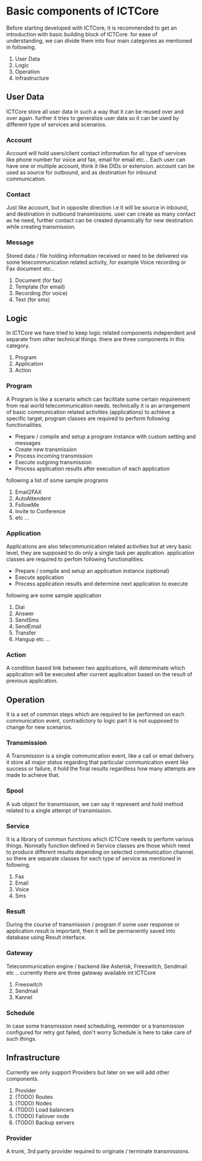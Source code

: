 Basic components of ICTCore
===========================
Before starting developed with ICTCore, it is recommended to get an introduction with basic building block of ICTCore. for ease of understanding, we can divide them into four main categories as mentioned in following.

1. User Data
2. Logic
3. Operation
4. Infrastructure


User Data
---------
ICTCore store all user data in such a way that it can be reused over and over again. further it tries to generalize user data so it can be used by different type of services and scenarios.

### Account
Account will hold users/client contact information for all type of services like phone number for voice and fax, email for email etc... Each user can have one or multiple account, think it like DIDs or extension. account can be used as source for outbound, and as destination for inbound communication. 

### Contact
Just like account, but in opposite direction i.e it will be source in inbound, and destination in outbound transmissions. user can create as many contact as he need, further contact can be created dynamically for new destination while creating transmission.

### Message
Stored data / file holding information received or need to be delivered via some telecommunication related activity, for example Voice recording or Fax document etc..

1. Document (for fax)
2. Template (for email)
3. Recording (for voice)
4. Text (for sms)


Logic 
-----
In ICTCore we have tried to keep logic related components independent and separate from other technical things. there are three components in this category.

1. Program
2. Application
3. Action

### Program
A Program is like a scenario which can facilitate some certain requirement from real world telecommunication needs. technically it is an arrangement of basic communication related activities (applications) to achieve a specific target, program classes are required to perform following functionalities.

* Prepare / compile and setup a program instance with custom setting and messages
* Create new transmission
* Process incoming transmission
* Execute outgoing transmission
* Process application results after execution of each application

following a list of some sample programs

1. Email2FAX
2. AutoAttendent
3. FollowMe
4. Invite to Conference
5. etc ...

### Application
Applications are also telecommunication related activities but at very basic level, they are supposed to do only a single task per application. application classes are required to perfom following functionalities.

* Prepare / compile and setup an application instance (optional)
* Execute application
* Process application results and determine next application to execute

following are some sample application

1. Dial
2. Answer
3. SendSms
4. SendEmail
5. Transfer
6. Hangup etc ...

### Action
A condition based link between two applications, will determinate which application will be executed after current application based on the result of previous application.


Operation
---------
It is a set of common steps which are required to be performed on each communication event, contradictory to logic part it is not supposed to change for new scenarios.

### Transmission
A Transmission is a single communication event, like a call or email delivery. it store all major status regarding that particular communication event like success or failure, it hold the final results regardless how many attempts are made to achieve that.

### Spool
A sub object for transmission, we can say it represent and hold method related to a single attempt of transmission.

### Service
It is a library of common functions which ICTCore needs to perform various things. Normally function defined in Service classes are those which need to produce different results depending on selected communication channel. so there are separate classes for each type of service as mentioned in following.

1. Fax
2. Email
3. Voice
4. Sms

### Result
During the course of transmission / program if some user response or application result is important, then it will be permanently saved into database using Result interface.

### Gateway
Telecommunication engine / backend like Asterisk, Freeswitch, Sendmail etc .. currently there are three gateway available int ICTCore 

1. Freeswitch
2. Sendmail
3. Kannel

### Schedule
In case some transmission need scheduling, reminder or a transmission configured for retry got failed, don't worry Schedule is here to take care of such things.


Infrastructure
--------------
Currently we only support Providers but later on we will add other components.

1. Provider
2. (TODO) Routes
3. (TODO) Nodes
4. (TODO) Load balancers
4. (TODO) Failover node
5. (TODO) Backup servers

### Provider
A trunk, 3rd party provider required to originate / terminate transmissions.


